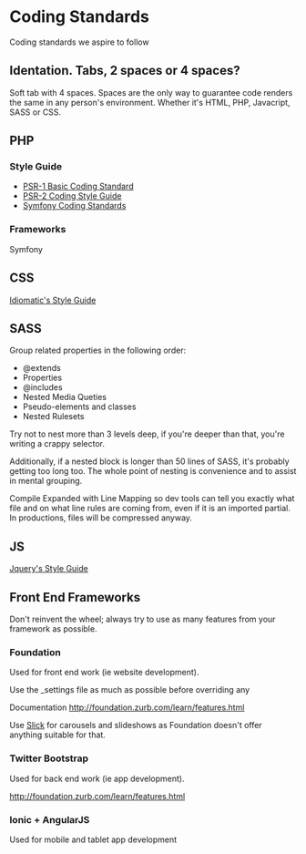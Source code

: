 # Coding Standards

Coding standards we aspire to follow 

## Identation. Tabs, 2 spaces or 4 spaces?

Soft tab with 4 spaces. Spaces are the only way to guarantee code renders the same in any person's environment. Whether it's HTML, PHP, Javacript, SASS or CSS. 

## PHP 

### Style Guide

- [PSR-1 Basic Coding Standard](http://www.php-fig.org/psr/psr-1/)
- [PSR-2 Coding Style Guide](http://www.php-fig.org/psr/psr-2/)
- [Symfony Coding Standards](https://github.com/symfony/symfony-docs/blob/master/contributing/code/standards.rst)

### Frameworks

Symfony

## CSS

[Idiomatic's Style Guide](https://github.com/necolas/idiomatic-css)

## SASS 

Group related properties in the following order:

- @extends
- Properties
- @includes
- Nested Media Queties
- Pseudo-elements and classes
- Nested Rulesets

Try not to nest more than 3 levels deep, if you're deeper than that, you're writing a crappy selector.

Additionally, if a nested block is longer than 50 lines of SASS, it's probably getting too long too. The whole point of nesting is convenience and to assist in mental grouping.

Compile Expanded with Line Mapping so dev tools can tell you exactly what file and on what line rules are coming from, even if it is an imported partial. In productions, files will be compressed anyway. 

## JS

[Jquery's Style Guide](http://contribute.jquery.org/style-guide/js/)

## Front End Frameworks

Don't reinvent the wheel; always try to use as many features from your framework as possible. 

### Foundation

Used for front end work (ie website development). 

Use the _settings file as much as possible before overriding any 

Documentation http://foundation.zurb.com/learn/features.html

Use [Slick](http://kenwheeler.github.io/slick/) for carousels and slideshows as Foundation doesn't offer anything suitable for that. 

### Twitter Bootstrap

Used for back end work (ie app development).

http://foundation.zurb.com/learn/features.html

### Ionic + AngularJS

Used for mobile and tablet app development


